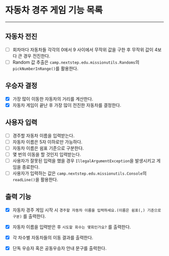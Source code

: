# 자동차 경주 게임 기능 목록

---

## 자동차 전진
- [ ] 회차마다 자동차들 각각의 0에서 9 사이에서 무작위 값을 구한 후 무작위 값이 4보다 큰 경우 전진한다.
- [ ] Random 값 추출은 `camp.nextstep.edu.missionutils.Randoms`의 `pickNumberInRange()`를 활용한다.
## 우승자 결정
- [x] 가장 많이 이동한 자동차의 거리를 계산한다.
- [x] 자동차 게임이 끝난 후 가장 많이 전진한 자동차를 결정한다. 

## 사용자 입력
- [ ] 경주할 자동차 이름을 입력받는다.
- [ ] 자동차 이름은 5자 이하로만 가능하다.
- [ ] 자동차 이름은 쉼표 기준으로 구분한다.
- [ ] 몇 번의 이동을 할 것인지 입력받는다.
- [ ] 사용자가 잘못된 입력을 했을 경우 `IllegalArgumentException`을 발생시키고 게임을 종료한다.
- [ ] 사용자가 입력하는 값은 `camp.nextstep.edu.missionutils.Console`의 `readLine()`을 활용한다.

## 출력 기능
- [x] 자동차 경주 게임 시작 시 `경주할 자동차 이름을 입력하세요.(이름은 쉼표(,) 기준으로 구분)` 를 출력한다.
- [x] 자동차 이름을 입력받은 후 `시도할 회수는 몇회인가요?` 를 출력한다.
- [x] 각 차수별 자동차들의 이동 결과를 출력한다.
- [x] 단독 우승자 혹은 공동우승자 안내 문구를 출력한다.

